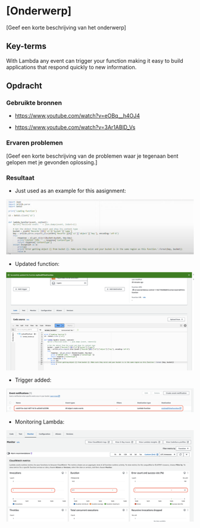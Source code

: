 
# [Onderwerp]
[Geef een korte beschrijving van het onderwerp]

## Key-terms
With Lambda any event can trigger your function making it easy to build applications that respond quickly to new information.

## Opdracht
### Gebruikte bronnen

- https://www.youtube.com/watch?v=eOBq__h4OJ4

- https://www.youtube.com/watch?v=3Ar1ABlD_Vs


### Ervaren problemen
[Geef een korte beschrijving van de problemen waar je tegenaan bent gelopen met je gevonden oplossing.]

### Resultaat


- Just used as an example for this aasignment:

![Alt text](<06_includes/lambda blueprint.png>)

- Updated function:

![Alt text](<06_includes/Lambda .png>)


- Trigger added:

![Alt text](<06_includes/trigger added.png>)


- Monitoring Lambda:

![Alt text](<06_includes/Monitoring Lambda.png>)
